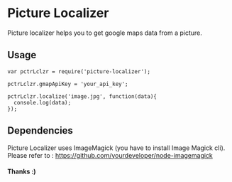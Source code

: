 # Picture Localizer

Picture localizer helps you to get google maps data from a picture.

## Usage

```
var pctrLclzr = require('picture-localizer');

pctrLclzr.gmapApiKey = 'your_api_key';

pctrLclzr.localize('image.jpg', function(data){
  console.log(data);
});

```


## Dependencies

Picture Localizer uses ImageMagick (you have to install Image Magick cli). Please refer to : https://github.com/yourdeveloper/node-imagemagick

#### Thanks :)
